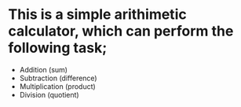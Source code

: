# This is a simple arithimetic calculator, which can perform the following task;
- Addition (sum)
- Subtraction (difference)
- Multiplication (product)
- Division (quotient)
